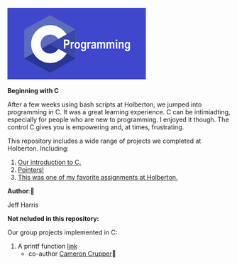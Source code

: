 ![alt text](https://github.com/JfHarris/holbertonschool-low_level_programming/blob/master/assets/c_logo.png?raw=true)

__Beginning with C__

After a few weeks using bash scripts at Holberton, we jumped into programming in C. It was a great learning experience. C can be intimiadting, especially for people who are new to programming. I enjoyed it though. The control C gives you is empowering and, at times, frustrating.

This repository includes a wide range of projects we completed at Holberton.
Including:
1. [Our introduction to C.](https://github.com/JfHarris/holbertonschool-low_level_programming/tree/master/0x00-hello_world "Hello, World")
2. [Pointers!](https://github.com/JfHarris/holbertonschool-low_level_programming/tree/master/0x05-pointers_arrays_strings "Pointers")
3. [This was one of my favorite assignments at Holberton.](https://github.com/JfHarris/holbertonschool-low_level_programming/tree/master/0x14-bit_manipulation "Bit manipulation")

__Author__::pencil:

Jeff Harris

__Not ncluded in this repository:__

Our group projects implemented in C:

1. A printf function [link](https://github.com/JfHarris/printf)
    * co-author [Cameron Crupper](https://github.com/cameroncrupper):muscle: